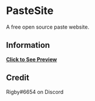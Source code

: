 # PasteSite
A free open source paste website.

## Information
**[Click to See Preview](https://paste.jubot.site/)**

## Credit

Rigby#6654 on Discord
